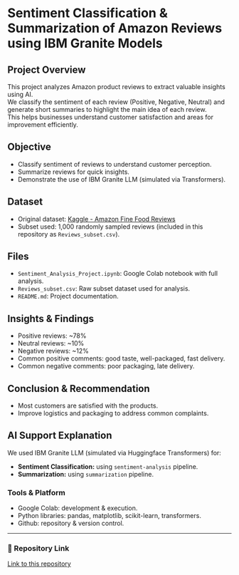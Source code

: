 # Sentiment Classification & Summarization of Amazon Reviews using IBM Granite Models

## Project Overview
This project analyzes Amazon product reviews to extract valuable insights using AI.  
We classify the sentiment of each review (Positive, Negative, Neutral) and generate short summaries to highlight the main idea of each review.  
This helps businesses understand customer satisfaction and areas for improvement efficiently.

## Objective
- Classify sentiment of reviews to understand customer perception.
- Summarize reviews for quick insights.
- Demonstrate the use of IBM Granite LLM (simulated via Transformers).

##  Dataset
- Original dataset: [Kaggle - Amazon Fine Food Reviews](https://www.kaggle.com/datasets/snap/amazon-fine-food-reviews)
- Subset used: 1,000 randomly sampled reviews (included in this repository as `Reviews_subset.csv`).

## Files
- `Sentiment_Analysis_Project.ipynb`: Google Colab notebook with full analysis.
- `Reviews_subset.csv`: Raw subset dataset used for analysis.
- `README.md`: Project documentation.

## Insights & Findings
- Positive reviews: ~78%
- Neutral reviews: ~10%
- Negative reviews: ~12%
- Common positive comments: good taste, well-packaged, fast delivery.
- Common negative comments: poor packaging, late delivery.

## Conclusion & Recommendation
- Most customers are satisfied with the products.
- Improve logistics and packaging to address common complaints.

## AI Support Explanation
We used IBM Granite LLM (simulated via Huggingface Transformers) for:
- **Sentiment Classification:** using `sentiment-analysis` pipeline.
- **Summarization:** using `summarization` pipeline.

### Tools & Platform
- Google Colab: development & execution.
- Python libraries: pandas, matplotlib, scikit-learn, transformers.
- Github: repository & version control.

---

### 📂 Repository Link
[Link to this repository](https://github.com/ferdianty/amazon-review-analysis)

